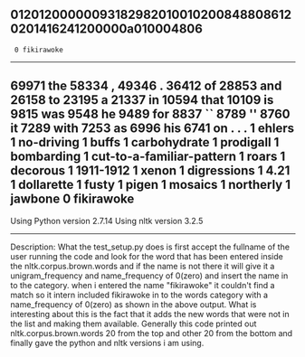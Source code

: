 012012000000931829820100102008488086120201416241200000a010004806
-----------------------------
     0 fikirawoke
-----------------------------
 69971 the
 58334 ,
 49346 .
 36412 of
 28853 and
 26158 to
 23195 a
 21337 in
 10594 that
 10109 is
  9815 was
  9548 he
  9489 for
  8837 ``
  8789 ''
  8760 it
  7289 with
  7253 as
  6996 his
  6741 on
     . 
     . 
     . 
     1 ehlers
     1 no-driving
     1 buffs
     1 carbohydrate
     1 prodigall
     1 bombarding
     1 cut-to-a-familiar-pattern
     1 roars
     1 decorous
     1 1911-1912
     1 xenon
     1 digressions
     1 4.21
     1 dollarette
     1 fusty
     1 pigen
     1 mosaics
     1 northerly
     1 jawbone
     0 fikirawoke
-----------------------------
Using Python version 2.7.14
Using nltk version 3.2.5

-----------------------------
Description:
What the test_setup.py does is first accept the fullname of the user running the code and look for the word that has been entered inside the nltk.corpus.brown.words and if the name is not there it will give it a unigram_frequency and name_frequency  of 0(zero) and insert the name in to the category. when i entered the name "fikirawoke" it couldn't find a match so it intern included fikirawoke in to the words category with a name_frequency of 0(zero) as shown in the above output.
What is interesting about this is the fact that it adds the new words that were not in the list and making them available.
Generally this code printed out nltk.corpus.brown.words 20 from the top and other 20 from the bottom and finally gave the python and nltk versions i am using.  
